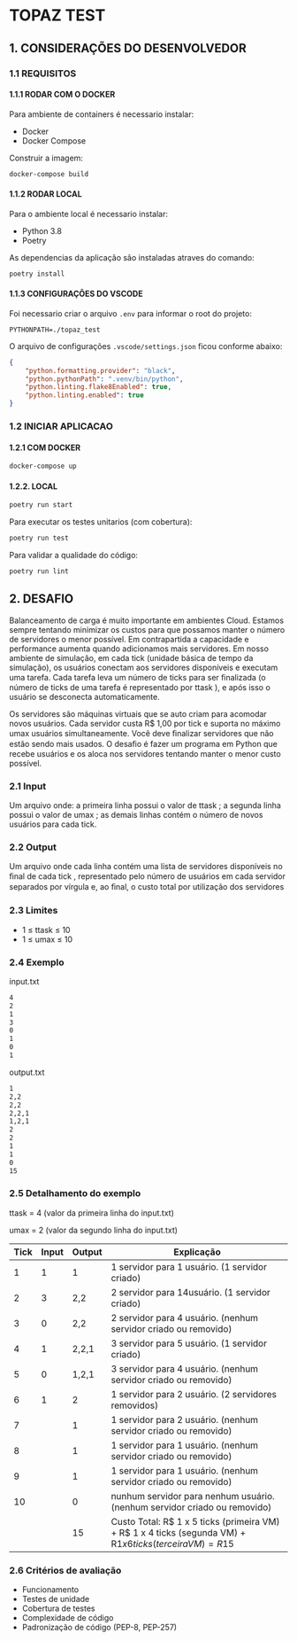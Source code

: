 # TOPAZ TEST

## 1. CONSIDERAÇÕES DO DESENVOLVEDOR

### 1.1 REQUISITOS

#### 1.1.1 RODAR COM O DOCKER

Para ambiente de containers é necessario instalar:
- Docker
- Docker Compose

Construir a imagem:
```bash
docker-compose build
```
#### 1.1.2 RODAR LOCAL

Para o ambiente local é necessario instalar:
- Python 3.8
- Poetry

As dependencias da aplicação são instaladas atraves do comando:
```bash
poetry install
```

#### 1.1.3 CONFIGURAÇÕES DO VSCODE

Foi necessario criar o arquivo `.env` para informar o root do projeto:   
```
PYTHONPATH=./topaz_test
```

O arquivo de configurações `.vscode/settings.json` ficou conforme abaixo:
```JSON
{
    "python.formatting.provider": "black",
    "python.pythonPath": ".venv/bin/python",
    "python.linting.flake8Enabled": true,
    "python.linting.enabled": true
}
```

### 1.2 INICIAR APLICACAO

#### 1.2.1 COM DOCKER
```bash
docker-compose up
```

#### 1.2.2. LOCAL
```bash
poetry run start
```
Para executar os testes unitarios (com cobertura):
```bash
poetry run test
```
Para validar a qualidade do código:

```bash
poetry run lint
```


## 2. DESAFIO 

Balanceamento de carga é muito importante em ambientes Cloud. Estamos sempre tentando minimizar os custos para que possamos manter o número de servidores o menor possível. Em contrapartida a capacidade e performance aumenta quando adicionamos mais servidores. Em nosso ambiente de simulação, em cada tick  (unidade básica de tempo da simulação), os usuários conectam aos servidores disponíveis e executam uma tarefa. Cada tarefa leva um número de ticks para ser ﬁnalizada (o número de ticks de uma tarefa é representado por ttask ), e após isso o usuário se desconecta automaticamente.

Os servidores são máquinas virtuais que se auto criam para acomodar novos usuários. Cada servidor custa R$ 1,00 por tick e suporta no máximo umax usuários simultaneamente. Você deve ﬁnalizar servidores que não estão sendo mais usados. O desaﬁo é fazer um programa em Python que recebe usuários e os aloca nos servidores tentando manter o menor custo possível.

### 2.1 Input 

Um arquivo onde: a primeira linha possui o valor de ttask ;
a segunda linha possui o valor de umax ;
as demais linhas contém o número de novos usuários para cada tick.

### 2.2 Output 

Um arquivo onde cada linha contém uma lista de servidores disponíveis no ﬁnal de cada tick , representado pelo número de usuários em cada servidor separados por vírgula e, ao ﬁnal, o custo total por utilização dos servidores

### 2.3 Limites 

- 1 ≤ ttask ≤ 10
- 1 ≤ umax ≤ 10

### 2.4 Exemplo 

input.txt
```txt
4
2
1
3
0
1
0
1
```

output.txt
```txt
1
2,2
2,2
2,2,1
1,2,1
2
2
1
1
0
15
```

### 2.5 Detalhamento do exemplo 

ttask = 4 (valor da primeira linha do input.txt)

umax = 2 (valor da segundo linha do input.txt)

| Tick | Input | Output | Explicação |
| ----- | ----- | ------ | ---------- |
| 1 | 1 | 1 | 1 servidor para 1 usuário. (1 servidor criado)
| 2 | 3 | 2,2 | 2 servidor para 14usuário. (1 servidor criado)
| 3 | 0 | 2,2 | 2 servidor para 4 usuário. (nenhum servidor criado ou removido)
| 4 | 1 | 2,2,1 | 3 servidor para 5 usuário. (1 servidor criado)
| 5 | 0 | 1,2,1 | 3 servidor para 4 usuário. (nenhum servidor criado ou removido)
| 6 | 1 | 2 | 1 servidor para 2 usuário. (2 servidores removidos)
| 7 | | 1 | 1 servidor para 2 usuário. (nenhum servidor criado ou removido)
| 8 | | 1 | 1 servidor para 1 usuário. (nenhum servidor criado ou removido)
| 9 | | 1 | 1 servidor para 1 usuário. (nenhum servidor criado ou removido)
| 10 | | 0 | nunhum servidor para nenhum usuário. (nenhum servidor criado ou removido)
| | | 15 | Custo Total: R$ 1 x 5 ticks (primeira VM) + R$ 1 x 4 ticks (segunda VM) + R$1 x 6 ticks (terceira VM) = R$15

### 2.6 Critérios de avaliação 

- Funcionamento
- Testes de unidade
- Cobertura de testes
- Complexidade de código
- Padronização de código (PEP-8, PEP-257)
